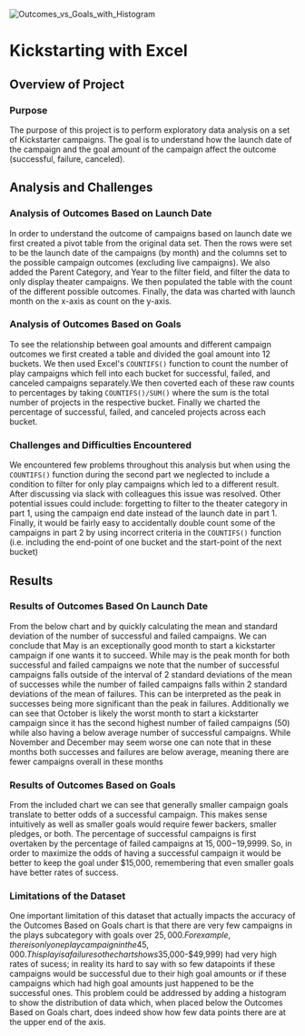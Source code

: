 ![Outcomes_vs_Goals_with_Histogram](https://user-images.githubusercontent.com/60558885/110157464-32848e80-7db6-11eb-9643-acdf1766eb06.png)
# Kickstarting with Excel

## Overview of Project

### Purpose
  The purpose of this project is to perform exploratory data analysis on a set of Kickstarter campaigns. The goal is to understand how the launch date of the campaign and the goal amount of the campaign affect the outcome (successful, failure, canceled).

## Analysis and Challenges

### Analysis of Outcomes Based on Launch Date
  In order to understand the outcome of campaigns based on launch date we first created a pivot table from the original data set. Then the rows were set to be the launch date of the campaigns (by month) and the columns set to the possible campaign outcomes (excluding live campaigns). We also added the Parent Category, and Year to the filter field, and filter the data to only display theater campaigns. We then populated the table with the count of the different possible outcomes. Finally, the data was charted with launch month on the x-axis as count on the y-axis.
  
### Analysis of Outcomes Based on Goals
  To see the relationship between goal amounts and different campaign outcomes we first created a table and divided the goal amount into 12 buckets. We then used Excel's `COUNTIFS()` function to count the number of play campaigns which fell into each bucket for successful, failed, and canceled campaigns separately.We then coverted each of these raw counts to percentages by taking `COUNTIFS()/SUM()` where the sum is the total number of projects in the respective bucket. Finally we charted the percentage of successful, failed, and canceled projects across each bucket.

### Challenges and Difficulties Encountered
  We encountered few problems throughout this analysis but when using the `COUNTIFS()` function during the second part we neglected to include a condition to filter for only play campaigns which led to a different result. After discussing via slack with colleagues this issue was resolved. Other potential issues could include: forgetting to filter to the theater category in part 1, using the campaign end date instead of the launch date in part 1. Finally, it would be fairly easy to accidentally double count some of the campaigns in part 2 by using incorrect criteria in the `COUNTIFS()` function (i.e. including the end-point of one bucket and the start-point of the next bucket)

## Results

### Results of Outcomes Based On Launch Date
From the below chart and by quickly calculating the mean and standard deviation of the number of successful and failed campaigns. We can conclude that May is an exceptionally good month to start a kickstarter campaign if one wants it to succeed. While may is the peak month for both successful and failed campaigns we note that the number of successful campaigns falls outside of the interval of 2 standard deviations of the mean of successes while the number of failed campaigns falls within 2 standard deviations of the mean of failures. This can be interpreted as the peak in successes being more significant than the peak in failures. Additionally we can see that October is likely the worst month to start a kickstarter campaign since it has the second highest number of failed campaigns (50) while also having a below average number of successful campaigns. While November and December may seem worse one can note that in these months both successes and failures are below average, meaning there are fewer campaigns overall in these months

### Results of Outcomes Based on Goals
From the included chart we can see that generally smaller campaign goals translate to better odds of a successful campaign. This makes sense intuitively as well as smaller goals would require fewer backers, smaller pledges, or both. The percentage of successful campaigns is first overtaken by the percentage of failed campaigns at $15,000-$19,9999. So, in order to maximize the odds of having a successful campaign it would be better to keep the goal under $15,000, remembering that even smaller goals have better rates of success. 

### Limitations of the Dataset
One important limitation of this dataset that actually impacts the accuracy of the Outcomes Based on Goals chart is that there are very few campaigns in the plays subcategory with goals over $25,000. For example, there is only one play campaign in the 45,000. This play is a failure so the chart shows %100 failure rate for this bucket, however, if this one campaign had succeeded then we would have a %100 success rate which would almost make it seem as if some larger goals ($35,000-$49,999) had very high rates of sucess; in reality its hard to say with so few datapoints if these campaigns would be successful due to their high goal amounts or if these campaigns which had high goal amounts just happened to be the successful ones. This problem could be addressed by adding a histogram to show the distribution of data which, when placed below the Outcomes Based on Goals chart, does indeed show how few data points there are at the upper end of the axis.
